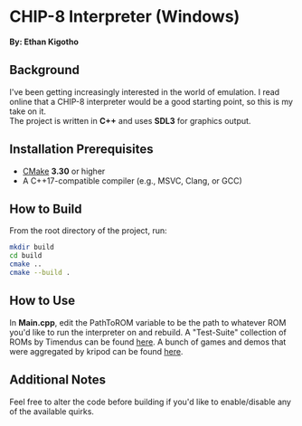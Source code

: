 # CHIP-8 Interpreter (Windows)
**By: Ethan Kigotho**

## Background
I've been getting increasingly interested in the world of emulation. I read online that a CHIP-8 interpreter would be a good starting point, so this is my take on it.  
The project is written in **C++** and uses **SDL3** for graphics output.



## Installation Prerequisites
- [CMake](https://cmake.org/download/) **3.30** or higher
- A C++17-compatible compiler (e.g., MSVC, Clang, or GCC)



## How to Build

From the root directory of the project, run:

```bash
mkdir build
cd build
cmake ..
cmake --build .
```


## How to Use
In **Main.cpp**, edit the PathToROM variable to be the path to whatever ROM you'd like to run the interpreter on and rebuild.
A "Test-Suite" collection of ROMs by Timendus can be found [here](https://github.com/Timendus/chip8-test-suite).
A bunch of games and demos that were aggregated by kripod can be found [here](https://github.com/kripod/chip8-roms).


## Additional Notes
Feel free to alter the code before building if you'd like to enable/disable any of the available quirks.